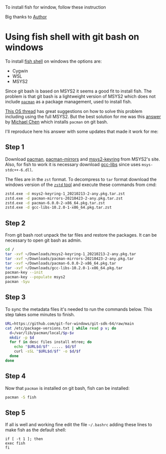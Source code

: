 To install fish for window, follow these instruction

Big thanks to [Author](https://gist.github.com/rafaelpadovezi/1cfc1026f78255458f5a2ea56291ed23#file-git-bash-fish-md)

# Using fish shell with git bash on windows

To install [fish shell](https://fishshell.com/) on windows the options are:
- Cygwin
- WSL
- MSYS2

Since git bash is based on MSYS2 it seems a good fit to install fish. The problem is that git bash is a lightweight version of MSYS2 which does not include [`pacman`](https://www.msys2.org/docs/package-management/) as a package management, used to install fish.

[This OS thread](https://stackoverflow.com/questions/32712133/package-management-in-git-for-windows) has great suggestions on how to solve this problem including using the full MSYS2. But the best solution for me was this [answer](https://stackoverflow.com/a/65204171/4524171) by [Michael Chen](https://stackoverflow.com/users/7902054/michael-chen) which installs `pacman` on git bash.

I'll reproduce here his answer with some updates that made it work for me:

## Step 1

Download [pacman](https://packages.msys2.org/package/pacman?repo=msys), [pacman-mirrors](https://packages.msys2.org/package/pacman-mirrors?repo=msys) and [msys2-keyring](https://packages.msys2.org/package/msys2-keyring?repo=msys) from MSYS2's site. Also, for fish to work it is necessary download [gcc-libs](https://packages.msys2.org/package/gcc-libs?repo=msys&variant=x86_64) since uses `msys-stdc++-6.dll`.

The files are in the `zst` format. To decompress to `tar` format download the windows version of the [`zstd` tool](https://github.com/facebook/zstd/releases) and execute these commands from cmd:

```sh
zstd.exe -d msys2-keyring-1_20210213-2-any.pkg.tar.zst
zstd.exe -d pacman-mirrors-20210423-2-any.pkg.tar.zst
zstd.exe -d pacman-6.0.0-2-x86_64.pkg.tar.zst
zstd.exe -d gcc-libs-10.2.0-1-x86_64.pkg.tar.zst
```

## Step 2

From git bash root unpack the tar files and restore the packages. It can be necessary to open git bash as admin.

```sh
cd /
tar -xvf ~/Downloads/msys2-keyring-1_20210213-2-any.pkg.tar
tar -xvf ~/Downloads/pacman-mirrors-20210423-2-any.pkg.tar
tar -xvf ~/Downloads/pacman-6.0.0-2-x86_64.pkg.tar
tar -xvf ~/Downloads/gcc-libs-10.2.0-1-x86_64.pkg.tar
pacman-key --init
pacman-key --populate msys2
pacman -Syu
```

## Step 3

To sync the metadata files it's needed to run the commands below. This step takes some minutes to finish.

```sh
URL=https://github.com/git-for-windows/git-sdk-64/raw/main
cat /etc/package-versions.txt | while read p v; do
  d=/var/lib/pacman/local/$p-$v
  mkdir -p $d
  for f in desc files install mtree; do
    echo "$URL$d/$f" ..... $d/$f
    curl -sSL "$URL$d/$f" -o $d/$f
  done
done
```

## Step 4

Now that `pacman` is installed on git bash, fish can be installed:

```sh
pacman -S fish
```

## Step 5

If all is well and working fine edit the file `~/.bashrc` adding these lines to make fish as the default shell:

```
if [ -t 1 ]; then
exec fish
fi
```
